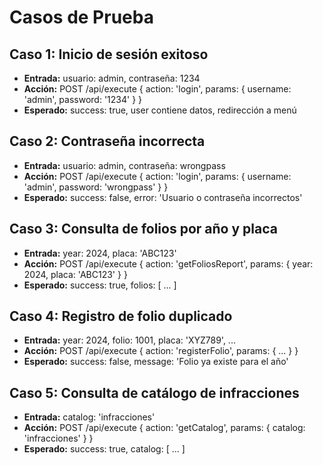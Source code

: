 # Casos de Prueba

## Caso 1: Inicio de sesión exitoso
- **Entrada:** usuario: admin, contraseña: 1234
- **Acción:** POST /api/execute { action: 'login', params: { username: 'admin', password: '1234' } }
- **Esperado:** success: true, user contiene datos, redirección a menú

## Caso 2: Contraseña incorrecta
- **Entrada:** usuario: admin, contraseña: wrongpass
- **Acción:** POST /api/execute { action: 'login', params: { username: 'admin', password: 'wrongpass' } }
- **Esperado:** success: false, error: 'Usuario o contraseña incorrectos'

## Caso 3: Consulta de folios por año y placa
- **Entrada:** year: 2024, placa: 'ABC123'
- **Acción:** POST /api/execute { action: 'getFoliosReport', params: { year: 2024, placa: 'ABC123' } }
- **Esperado:** success: true, folios: [ ... ]

## Caso 4: Registro de folio duplicado
- **Entrada:** year: 2024, folio: 1001, placa: 'XYZ789', ...
- **Acción:** POST /api/execute { action: 'registerFolio', params: { ... } }
- **Esperado:** success: false, message: 'Folio ya existe para el año'

## Caso 5: Consulta de catálogo de infracciones
- **Entrada:** catalog: 'infracciones'
- **Acción:** POST /api/execute { action: 'getCatalog', params: { catalog: 'infracciones' } }
- **Esperado:** success: true, catalog: [ ... ]
